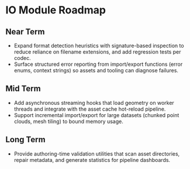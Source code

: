 # IO Module Roadmap

## Near Term
- Expand format detection heuristics with signature-based inspection to reduce reliance on filename extensions, and add regression tests per codec.
- Surface structured error reporting from import/export functions (error enums, context strings) so assets and tooling can diagnose failures.

## Mid Term
- Add asynchronous streaming hooks that load geometry on worker threads and integrate with the asset cache hot-reload pipeline.
- Support incremental import/export for large datasets (chunked point clouds, mesh tiling) to bound memory usage.

## Long Term
- Provide authoring-time validation utilities that scan asset directories, repair metadata, and generate statistics for pipeline dashboards.
